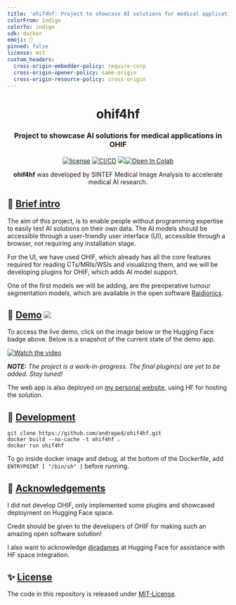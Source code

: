 ```yaml
---
title: 'ohif4hf: Project to showcase AI solutions for medical applications in OHIF'
colorFrom: indigo
colorTo: indigo
sdk: docker
emoji: 🔬
pinned: false
license: mit
custom_headers:
  cross-origin-embedder-policy: require-corp
  cross-origin-opener-policy: same-origin
  cross-origin-resource-policy: cross-origin
---
```


<div align="center">
<h1 align="center">ohif4hf</h1>
<h3 align="center">Project to showcase AI solutions for medical applications in OHIF</h3>

[![license](https://img.shields.io/github/license/DAVFoundation/captain-n3m0.svg?style=flat-square)](https://github.com/DAVFoundation/captain-n3m0/blob/master/LICENSE)
[![CI/CD](https://github.com/andreped/ohif4hf/actions/workflows/deploy.yml/badge.svg)](https://github.com/andreped/ohif4hf/actions/workflows/deploy.yml)
<a target="_blank" href="https://huggingface.co/spaces/andreped/neukit"><img src="https://img.shields.io/badge/🤗%20Hugging%20Face-Spaces-yellow.svg"></a><a href="https://colab.research.google.com/gist/andreped/f83e53b120ddc2f6930f1dd66a16f248/neukit-demo-example.ipynb" target="_parent"><img src="https://colab.research.google.com/assets/colab-badge.svg" alt="Open In Colab"/></a>

**ohif4hf** was developed by SINTEF Medical Image Analysis to accelerate medical AI research.

</div>

## :gift: [Brief intro](https://github.com/andreped/ohif4hf#brief-intro)

The aim of this project, is to enable people without programming expertise to easily test AI solutions on their own data. The AI models should be accessible through a user-friendly user interface (UI), accessible through a browser, not requiring any installation stage.

For the UI, we have used OHIF, which already has all the core features required for reading CTs/MRIs/WSIs and visualizing them, and we will be developing plugins for OHIF, which adds AI model support.

One of the first models we will be adding, are the preoperative tumour segmentation models, which are available in the open software [Raidionics](https://github.com/raidionics/Raidionics).

## 🤗 [Demo](https://github.com/andreped/ohif4hf#demo)  <a target="_blank" href="https://huggingface.co/spaces/andreped/neukit"><img src="https://img.shields.io/badge/🤗%20Hugging%20Face-Spaces-yellow.svg"></a>

To access the live demo, click on the image below or the Hugging Face badge above. Below is a snapshot of the current state of the demo app.

[![Watch the video](docs/images/snapshot-deploy.png)](https://huggingface.co/spaces/andreped/ohif4hf)

_**NOTE:** The project is a work-in-progress. The final plugin(s) are yet to be added. Stay tuned!_

The web app is also deployed on [my personal website](https://andreped.github.io/demos/2023/ohif-plugin/), using HF for hosting the solution.

## 🐳 [Development](https://github.com/andreped/ohif4hf#development)

```
git clone https://github.com/andreped/ohif4hf.git
docker build --no-cache -t ohif4hf .
docker run ohif4hf
```

To go inside docker image and debug, at the bottom of the Dockerfile, add `ENTRYPOINT [ "/bin/sh" ]` before running.

## 👏 [Acknowledgements](https://github.com/andreped/ohif4hf#acknowledgements)

I did not develop OHIF, only implemented some plugins and showcased deployment on Hugging Face space.

Credit should be given to the developers of OHIF for making such an amazing open software solution!

I also want to acknowledge [@radames](https://github.com/radames) at Hugging Face for assistance with HF space integration.

## ✨ [License](https://github.com/andreped/ohif4hf#license)

The code in this repository is released under [MIT-License](https://github.com/andreped/ohif4hf/blob/main/LICENSE).
